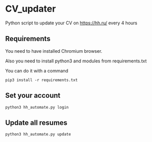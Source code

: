 # CV_updater
Python script to update your CV on https://hh.ru/ every 4 hours 

## Requirements 
You need to have installed Chromium browser.

Also you need to install python3 and modules from requirements.txt

You can do it with a command

`pip3 install -r requirements.txt `

## Set your account

`python3 hh_automate.py login`

## Update all resumes

`python3 hh_automate.py update`
